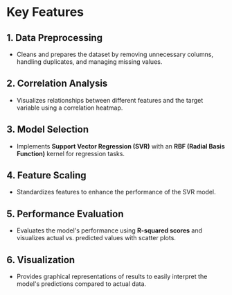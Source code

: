 # Key Features

## 1. Data Preprocessing
- Cleans and prepares the dataset by removing unnecessary columns, handling duplicates, and managing missing values.

## 2. Correlation Analysis
- Visualizes relationships between different features and the target variable using a correlation heatmap.

## 3. Model Selection
- Implements **Support Vector Regression (SVR)** with an **RBF (Radial Basis Function)** kernel for regression tasks.

## 4. Feature Scaling
- Standardizes features to enhance the performance of the SVR model.

## 5. Performance Evaluation
- Evaluates the model's performance using **R-squared scores** and visualizes actual vs. predicted values with scatter plots.

## 6. Visualization
- Provides graphical representations of results to easily interpret the model's predictions compared to actual data.
